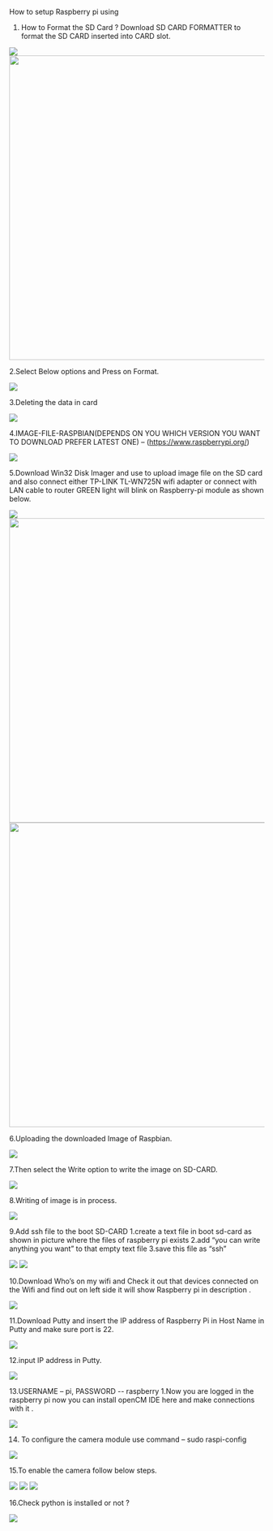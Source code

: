 

How to setup Raspberry pi using 
1. How to Format the SD Card ?
Download SD CARD FORMATTER to format the SD CARD inserted into CARD slot.


<img src="Image-Folder/1st.jpg">


<img src="Image-Folder/IMG_20180408_142335157.jpg" width="600" height="600">



2.Select Below options and Press on Format.

<img src="Image-Folder/2nd.jpg">


3.Deleting the data in card

<img src="Image-Folder/3rd.jpg">

4.IMAGE-FILE-RASPBIAN(DEPENDS ON YOU WHICH VERSION YOU WANT TO DOWNLOAD PREFER LATEST ONE) – (https://www.raspberrypi.org/) 

<img src="Image-Folder/4th.jpg">

5.Download Win32 Disk Imager and use to upload image file on the SD card and also connect either TP-LINK TL-WN725N wifi adapter or connect with LAN cable to router GREEN light will blink on Raspberry-pi module as shown below.

<img src="Image-Folder/5th.jpg">

<img src="Image-Folder/IMG_20180408_142826819.jpg" width="600" height="600">

<img src="Image-Folder/IMG_20180408_142845958.jpg" width="600" height="600">


6.Uploading the downloaded Image of Raspbian.


<img src="Image-Folder/5th.jpg">


7.Then select the Write option to write the image on SD-CARD.


<img src="Image-Folder/7th.jpg">

8.Writing of image is in process.


<img src="Image-Folder/8th.jpg">

9.Add ssh file to the boot SD-CARD 
1.create a text file in boot sd-card as shown in picture where the files of raspberry pi exists
2.add “you can write anything you want” to that empty text file
3.save this file as “ssh”


<img src="Image-Folder/9th.jpg">


<img src="Image-Folder/9th1.jpg">



10.Download Who’s on my wifi and Check it out that devices connected on the Wifi  and find out on left side it will show Raspberry pi in description .


<img src="Image-Folder/10th.jpg">

11.Download Putty and insert the IP address of Raspberry Pi in Host Name in Putty and make sure port is 22.


<img src="Image-Folder/11th.jpg">


12.input IP address in Putty.


<img src="Image-Folder/12th.jpg">


13.USERNAME – pi, PASSWORD -- raspberry
1.Now you are logged in the raspberry pi now you can install openCM IDE here and make connections with it .


<img src="Image-Folder/13th.jpg">

14. To configure the camera module use command – sudo raspi-config


<img src="Image-Folder/14th.jpg">

15.To enable the camera follow below steps.


<img src="Image-Folder/15th.jpg">


<img src="Image-Folder/16th.jpg">


<img src="Image-Folder/16th1.jpg">


16.Check python is installed or not ?


<img src="Image-Folder/16th3.jpg">

